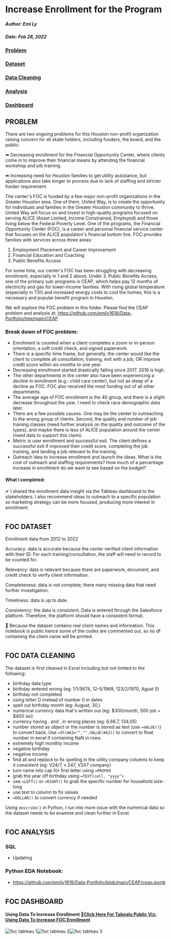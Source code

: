 # Increase Enrollment for the Program 

##### Author: Emi Ly

##### Date: Feb 28, 2022

### [Problem](#problem)
### [Dataset](#foc-dataset)
### [Data Cleaning](#foc-data-cleaning)
### [Analysis](#foc-analysis)
### [Dashboard](#foc-dashboard)


## PROBLEM

There are two ongoing problems for this Houston non-profit organization raising concern for all skate holders, including funders, the board, and the public:

➡ Decreasing enrollment for the Financial Opportunity Center, where clients come in to improve their financial means by attending the financial workshop and job training.

➡ Increasing need for Houston families to get utility assistance, but applications also take longer to process due to lack of staffing and stricter funder requirement.

The center's FOC is funded by a few major non-profit organizations in the Greater Houston area. One of them, United Way, is to create the opportunity for individuals and families in the Greater Houston community to thrive. United Way will focus on and invest in high-quality programs focused on serving ALICE (Asset Limited, Income Constrained, Employed) and those living below the Federal Poverty Level.  One of the programs, the Financial Opportunity Center (FOC), is a career and personal financial service center that focuses on the ALICE population's financial bottom line. FOC provides families with services across three areas:

1. Employment Placement and Career Improvement
2. Financial Education and Coaching
3. Public Benefits Access

For some time, our center's FOC has been struggling with decreasing enrollment, especially in 1 and 2 above. Under 3. Public Benefits Access, one of the primary sub-programs is CEAP, which helps pay 12 months of electricity and gas for lower-income families. With rising global temperature (especially in TX!) and increased energy costs to cool the homes, this is a necessary and popular benefit program in Houston.

We will explore the FOC problem in this folder. Please find the CEAP problem and analysis at: https://github.com/emily1618/Data-Portfolio/tree/main/CEAP


### Break down of FOC problem:
- Enrollment is counted when a client completes a zoom or in-person orientation, a soft credit check, and signed paperwork.
- There is a specific time frame, but generally, the center would like the client to complete all consultation, training, exit with a job, OR improve credit score within six months to one year.
- Decreasing enrollment started drastically falling since 2017. 2016 is high. 
- The other departments in the center also have been experiencing a decline in enrollment (e.g.: child care center), but not as steep of a decline as FOC. FOC also received the most funding out of all other departments. 
- The average age of FOC enrollment is the 40 group, and there is a slight decrease throughout the year. I need to check race demographic data later. 
- There are a few possible causes. One may be the center to outreaching to the wrong group of clients. Second, the quality and number of job training classes (need further analysis on the quality and outcome of the types), and maybe there is less of ALICE population around the center (need data to support this claim). 
- Metric is user enrollment and successful exit. The client defines a successful exit if improved their credit score, completing the job training, and landing a job relevant to the training. 
- Outreach idea to increase enrollment and launch the ideas. What is the cost of outreach and staffing requirements? How much of a percentage increase in enrollment do we want to see based on the budget?


#### What I completed:
✔ I shared the enrollment data insight via the Tableau dashboard to the stakeholders. I also recommend ideas to outreach to a specific population so marketing strategy can be more focused, producing more interest in enrollment.



#
## FOC DATASET

Enrollment data from 2012 to 2022

Accuracy: data is accurate because the center verified client information with their ID. For each training/consultation, the staff will need to record to be counted for. 

Relevancy: data is relevant because there are paperwork, document, and credit check to verify client information.

Completeness: data is not complete; there many missing data that need further investigation.

Timeliness: data is up to date.

Consistency: the data is consistent. Data is entered through the Salesforce platform. Therefore, the platform should have a consistent format.

🚫 Because the dataset contains real client names and information. This notebook is public hence some of the codes are commented out, so no df containing the client name will be printed. 



#
## FOC DATA CLEANING

The dataset is first cleaned in Excel including but not limited to the following:
- birthday data type
- birthday entered wrong (eg: 1/1/5674, 12-5/1968, 123/2/1970, Agust 5)
- birthday not completed
- using letter O instead of number 0 in dates
- spell out birthday month (eg: August, 30,)
- numerical currency data that's written out (eg: $300/month, 500 job + $400 ssi)
- currency having . and , in wrong places (eg: 6.66.7, 134,05)
- number stored as object or the number is stored as text (use `=VALUE()`) to convert back. Use `=IF(AK2="","",VALUE(AK2))` to convert to float number in excel if containing NaN in rows.
- extremely high monthly income
- negative birthday
- negative income
- find all and replace to fix spelling in the utility company columns to keep it consistent (eg: V24/7, v 247, V247 company)
- turn name into cap for first letter using `=PROPER`
- grab the year off birthday using `=TEXT(cell, "yyyy")`
- use `=LEFT()` or `=RIGHT()` to grab the specific number for household size-long
- use text to column to fix values
- `=DOLLAR()` to convert currency if needed

Using `describe()` in Python, I run into more issue with the numerical data so the dataset needs to be examine and clean further in Excel. 


#
## FOC ANALYSIS

### SQL
- Updating


### Python EDA Notebook:
- https://github.com/emily1618/Data-Portfolio/blob/main/CEAP/ceap.ipynb


#
## FOC DASHBOARD


#### Using Data To Increase Enrollment 🎨[Click Here For Tabealu Public Viz: Using Data To Increase FOC Enrollment](https://public.tableau.com/app/profile/emily.liang7497/viz/IncreaseMemberEnrollmentUsingData/Dashboard1?publish=yes)

![foc tableau 1](https://user-images.githubusercontent.com/62857660/155892915-05e6715a-b578-453e-8df6-2ff8829c2a94.jpg)![foc tableau 2](https://user-images.githubusercontent.com/62857660/155892917-2dcf8192-2a26-4cab-9231-8d9c3ccf6ecd.jpg)![foc tableau 3](https://user-images.githubusercontent.com/62857660/155892919-7eac5787-699b-44ae-b371-ddcaea1dd40b.jpg)





